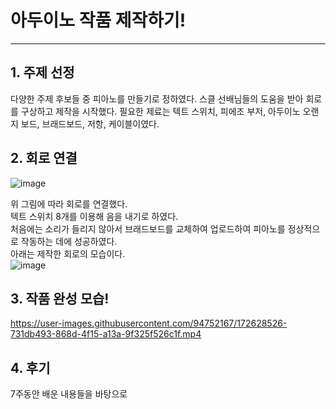 # 아두이노 작품 제작하기!
------
## 1. 주제 선정
다양한 주제 후보들 중 피아노를 만들기로 정하였다. 스클 선배님들의 도움을 받아 회로를 구상하고 제작을 시작했다.
필요한 제료는 텍트 스위치, 피에조 부저, 아두이노 오랜지 보드, 브래드보드, 저항, 케이블이였다.

## 2. 회로 연결
![image](https://user-images.githubusercontent.com/94752167/172626883-06dc42b2-c6f4-4624-b728-36ac12cd28c3.png)
    
위 그림에 따라 회로를 연결했다.    
텍트 스위치 8개를 이용해 음을 내기로 하였다.   
처음에는 소리가 들리지 않아서 브래드보드를 교체하여 업로드하여 피아노를 정상적으로 작동하는 데에 성공하였다.   
아래는 제작한 회로의 모습이다.    
![image](https://user-images.githubusercontent.com/94752167/172627959-311144e4-bb7d-4cb5-beec-e85ef45442a9.png)
    
## 3. 작품 완성 모습!

https://user-images.githubusercontent.com/94752167/172628526-731db493-868d-4f15-a13a-9f325f526c1f.mp4


## 4. 후기
7주동안 배운 내용들을 바탕으로 
